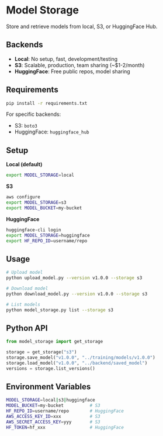 # Model Storage

Store and retrieve models from local, S3, or HuggingFace Hub.

## Backends

- **Local**: No setup, fast, development/testing
- **S3**: Scalable, production, team sharing (~$1-2/month)
- **HuggingFace**: Free public repos, model sharing

## Requirements

```bash
pip install -r requirements.txt
```

For specific backends:
- S3: `boto3`
- HuggingFace: `huggingface_hub`

## Setup

**Local (default)**
```bash
export MODEL_STORAGE=local
```

**S3**
```bash
aws configure
export MODEL_STORAGE=s3
export MODEL_BUCKET=my-bucket
```

**HuggingFace**
```bash
huggingface-cli login
export MODEL_STORAGE=huggingface
export HF_REPO_ID=username/repo
```

## Usage

```bash
# Upload model
python upload_model.py --version v1.0.0 --storage s3

# Download model
python download_model.py --version v1.0.0 --storage s3

# List models
python model_storage.py list --storage s3
```

## Python API

```python
from model_storage import get_storage

storage = get_storage("s3")
storage.save_model("v1.0.0", "../training/models/v1.0.0")
storage.load_model("v1.0.0", "../backend/saved_model")
versions = storage.list_versions()
```

## Environment Variables

```bash
MODEL_STORAGE=local|s3|huggingface
MODEL_BUCKET=my-bucket          # S3
HF_REPO_ID=username/repo        # HuggingFace
AWS_ACCESS_KEY_ID=xxx           # S3
AWS_SECRET_ACCESS_KEY=yyy       # S3
HF_TOKEN=hf_xxx                 # HuggingFace
```
